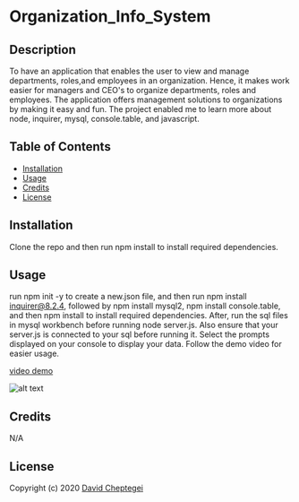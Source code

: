 # Organization_Info_System

## Description

To have an application that enables the user to view and manage departments, roles,and employees in an organization. Hence, it makes work easier for managers and CEO's to organize departments, roles and employees.
The application offers management solutions to organizations by making it easy and fun. The project enabled me to learn more about node, inquirer, mysql, console.table, and javascript.

## Table of Contents


- [Installation](#installation)
- [Usage](#usage)
- [Credits](#credits)
- [License](#license)

## Installation

Clone the repo and then run npm install to install required dependencies.

## Usage

run npm init -y to create a new.json file, and then run npm install inquirer@8.2.4, followed by npm install mysql2, npm install console.table, and then npm install to install required dependencies. After, run the sql files in mysql workbench before running node server.js. Also ensure that your server.js is connected to your sql before running it. Select the prompts displayed on your console to display your data. Follow the demo video for easier usage. 

 [video demo](https://drive.google.com/file/d/1z9eqErMmQwMhhvLQfzTxVrsQ0CqaeZJ0/view?usp=share_link)

![alt text](https://drive.google.com/file/d/1z9eqErMmQwMhhvLQfzTxVrsQ0CqaeZJ0/view?usp=share_link)
  

## Credits

N/A

## License

Copyright (c) 2020 [David Cheptegei](https://github.com/cheptegei-create)
